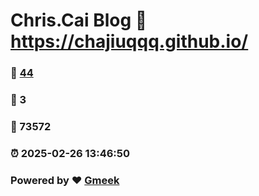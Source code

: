 # Chris.Cai Blog :link: https://chajiuqqq.github.io/ 
### :page_facing_up: [44](https://chajiuqqq.github.io//tag.html) 
### :speech_balloon: 3 
### :hibiscus: 73572 
### :alarm_clock: 2025-02-26 13:46:50 
### Powered by :heart: [Gmeek](https://github.com/Meekdai/Gmeek)
